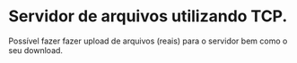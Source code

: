 Servidor de arquivos utilizando TCP. 
===================================================
Possível fazer fazer upload de arquivos (reais) para o servidor bem como o seu download.

